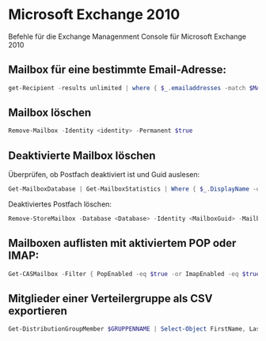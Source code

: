 # Microsoft Exchange 2010

Befehle für die Exchange Managenment Console für Microsoft Exchange 2010

## Mailbox für eine bestimmte Email-Adresse:

```powershell
get-Recipient -results unlimited | where { $_.emailaddresses -match $MAILADDRESS } | select name,emailaddresses,recipienttype
```

## Mailbox löschen 

```powershell
Remove-Mailbox -Identity <identity> -Permanent $true
```

## Deaktivierte Mailbox löschen

Überprüfen, ob Postfach deaktiviert ist und Guid auslesen: 

```powershell
Get-MailboxDatabase | Get-MailboxStatistics | Where { $_.DisplayName -eq $DISPLAYNAME } | fl DisplayName,MailboxGuid,Database,DisconnectReason
````

Deaktiviertes Postfach löschen:

```powershell
Remove-StoreMailbox -Database <Database> -Identity <MailboxGuid> -MailboxState Disabled
```

## Mailboxen auflisten mit aktiviertem POP oder IMAP:

```powershell
Get-CASMailbox -Filter { PopEnabled -eq $true -or ImapEnabled -eq $true }
```

## Mitglieder einer Verteilergruppe als CSV exportieren

```powershell
Get-DistributionGroupMember $GRUPPENNAME | Select-Object FirstName, LastName, PrimarySmtpAddress | Export-Csv $FILE
````

